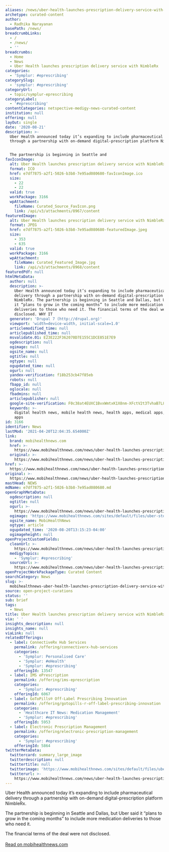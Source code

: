 ```yaml
---
aliases: /news/uber-health-launches-prescription-delivery-service-with-nimblerx
archetype: curated-content
author:
  - Radhika Narayanan
basePath: /news/
breadcrumbLinks:
  - /
  - /news/
  - ''
breadcrumbs:
  - Home
  - News
  - Uber Health launches prescription delivery service with NimbleRx
categories:
  - 'Symplur: #eprescribing'
categorySlug:
  - 'symplur: #eprescribing'
categoryUrl:
  - topic/symplur-eprescribing
categoryLabel:
  - '#eprescribing'
contentCategories: netspective-medigy-news-curated-content
institution: null
offering: null
layOut: single
date: '2020-08-21'
description: >-
  Uber Health announced today it’s expanding to include pharmaceutical delivery
  through a partnership with on-demand digital-prescription platform NimbleRx.


  The partnership is beginning in Seattle and 
favIconImage:
  alt: Uber Health launches prescription delivery service with NimbleRx
  format: ICO
  href: e7df7875-a2f1-5026-b3b8-7e95ad080680-favIconImage.ico
  size:
    - 22
    - 22
  valid: true
  workPackage: 3166
  wpAttachment:
    fileName: Curated_Source_FavIcon.png
    link: /api/v3/attachments/8967/content
featuredImage:
  alt: Uber Health launches prescription delivery service with NimbleRx
  format: JPEG
  href: e7df7875-a2f1-5026-b3b8-7e95ad080680-featuredImage.jpeg
  size:
    - 353
    - 635
  valid: true
  workPackage: 3166
  wpAttachment:
    fileName: Curated_Featured_Image.jpg
    link: /api/v3/attachments/8968/content
featuredPdf: null
htmlMetaData:
  author: null
  description: >-
    Uber Health announced today it’s expanding to include pharmaceutical
    delivery through a partnership with on-demand digital-prescription platform
    NimbleRx. The partnership is beginning in Seattle and Dallas, but Uber said
    it “plans to grow in the coming months” to include more medication
    deliveries to those who need it. The financial terms of the deal were not
    disclosed. WHY IT
  generator: 'Drupal 7 (http://drupal.org)'
  viewport: 'width=device-width, initial-scale=1.0'
  articlemodified_time: null
  articlepublished_time: null
  msvalidate.01: E23E222F362070D7E155C1DCE851E7E9
  ogdescription: null
  ogimage: null
  ogsite_name: null
  ogtitle: null
  ogtype: null
  ogupdated_time: null
  ogurl: null
  yandex-verification: f18b253cb47f85eb
  robots: null
  fbapp_id: null
  oglocale: null
  fbadmins: null
  articlepublisher: null
  google-site-verification: F0c38at4EUXC1BvxWmtxK1X8nm-XFctV2t3TvhaB7L8
  keywords: >-
    digital health news, mobile health news, health apps, medical apps, fitness
    apps
id: 3166
identifier: News
lastMod: '2021-04-20T12:04:35.654000Z'
link:
  brand: mobihealthnews.com
  href: >-
    https://www.mobihealthnews.com/news/uber-health-launches-prescription-delivery-service-nimblerx
  original: >-
    https://www.mobihealthnews.com/news/uber-health-launches-prescription-delivery-service-nimblerx
href: >-
  https://www.mobihealthnews.com/news/uber-health-launches-prescription-delivery-service-nimblerx
original: >-
  https://www.mobihealthnews.com/news/uber-health-launches-prescription-delivery-service-nimblerx
mastHead: NEWS
mdName: e7df7875-a2f1-5026-b3b8-7e95ad080680.md
openGraphMetaData:
  ogdescription: null
  ogtitle: null
  ogurl: >-
    https://www.mobihealthnews.com/news/uber-health-launches-prescription-delivery-service-nimblerx
  ogimage: 'https://www.mobihealthnews.com/sites/default/files/uber-stock-712_0.jpg'
  ogsite_name: MobiHealthNews
  ogtype: article
  ogupdated_time: '2020-08-20T13:15:23-04:00'
  ogimageheight: null
openProjectCustomFields:
  cleanUrl: >-
    https://www.mobihealthnews.com/news/uber-health-launches-prescription-delivery-service-nimblerx
  medigyTopics:
    - 'Symplur: #eprescribing'
  sourceUrl: >-
    https://www.mobihealthnews.com/news/uber-health-launches-prescription-delivery-service-nimblerx
openProjectWorkPackageType: Curated Content
searchCategory: News
slug: >-
  mobihealthnews-uber-health-launches-prescription-delivery-service-with-nimblerx
source: open-project-curations
status: ''
sub: brief
tags:
  - News
title: Uber Health launches prescription delivery service with NimbleRx
via: ' '
insights_description: null
insights_name: null
viaLink: null
relatedOfferings:
  - label: ConnectiveRx Hub Services
    permalink: /offering/connectiverx-hub-services
    categories:
      - 'Symplur: Personalised Care'
      - 'Symplur: #eHealth'
      - 'Symplur: #eprescribing'
    offeringId: 13547
  - label: IMS ePrescription
    permalink: /offering/ims-eprescription
    categories:
      - 'Symplur: #eprescribing'
    offeringId: 6067
  - label: GoToPills® Off-Label Prescribing Innovation
    permalink: /offering/gotopills-r-off-label-prescribing-innovation
    categories:
      - 'Healthcare IT News: Medication Management'
      - 'Symplur: #eprescribing'
    offeringId: 5953
  - label: Electronic Prescription Management
    permalink: /offering/electronic-prescription-management
    categories:
      - 'Symplur: #eprescribing'
    offeringId: 5864
twitterMetaData:
  twittercard: summary_large_image
  twitterdescription: null
  twittertitle: null
  twitterimage: 'https://www.mobihealthnews.com/sites/default/files/uber-stock-712_0.jpg'
  twitterurl: >-
    https://www.mobihealthnews.com/news/uber-health-launches-prescription-delivery-service-nimblerx
---
```

Uber Health announced today it’s expanding to include pharmaceutical delivery through a partnership with on-demand digital-prescription platform NimbleRx.

The partnership is beginning in Seattle and Dallas, but Uber said it “plans to grow in the coming months” to include more medication deliveries to those who need it.

The financial terms of the deal were not disclosed.<br><br><a target="_blank" href=https://www.mobihealthnews.com/news/uber-health-launches-prescription-delivery-service-nimblerx>Read on mobihealthnews.com</a>